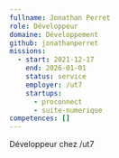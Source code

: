```yaml
---
fullname: Jonathan Perret
role: Développeur
domaine: Développement
github: jonathanperret
missions:
  - start: 2021-12-17
    end: 2026-01-01
    status: service
    employer: /ut7
    startups:
      - proconnect
      - suite-numerique
competences: []
---
```

Développeur chez /ut7

